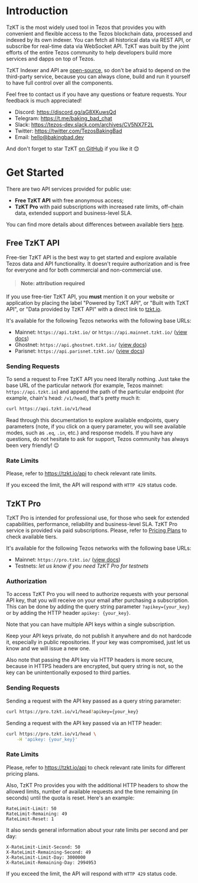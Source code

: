 ﻿# Introduction

TzKT is the most widely used tool in Tezos that provides you with convenient and flexible access to the Tezos blockchain data, processed and indexed by its own indexer. 
You can fetch all historical data via REST API, or subscribe for real-time data via WebSocket API. TzKT was built by the joint efforts of the entire Tezos community 
to help developers build more services and dapps on top of Tezos.

TzKT Indexer and API are [open-source](https://github.com/baking-bad/tzkt), so don't be afraid to depend on the third-party service,
because you can always clone, build and run it yourself to have full control over all the components.

Feel free to contact us if you have any questions or feature requests.
Your feedback is much appreciated!

- Discord: https://discord.gg/aG8XKuwsQd
- Telegram: https://t.me/baking_bad_chat
- Slack: https://tezos-dev.slack.com/archives/CV5NX7F2L
- Twitter: https://twitter.com/TezosBakingBad
- Email: hello@bakingbad.dev

And don't forget to star TzKT [on GitHub](https://github.com/baking-bad/tzkt) if you like it 😊

# Get Started

There are two API services provided for public use:
- **Free TzKT API** with free anonymous access;
- **TzKT Pro** with paid subscriptions with increased rate limits, off-chain data, extended support and business-level SLA.

You can find more details about differences between available tiers [here](https://tzkt.io/api).

## Free TzKT API

Free-tier TzKT API is the best way to get started and explore available Tezos data and API functionality.
It doesn't require authorization and is free for everyone and for both commercial and non-commercial use.

> #### Note: attribution required
If you use free-tier TzKT API, you **must** mention it on your website or application by placing the label
"Powered by TzKT API", or "Built with TzKT API", or "Data provided by TzKT API" with a direct link to [tzkt.io](https://tzkt.io).

It's available for the following Tezos networks with the following base URLs:

- Mainnet: `https://api.tzkt.io/` or `https://api.mainnet.tzkt.io/` ([view docs](https://api.tzkt.io))
- Ghostnet: `https://api.ghostnet.tzkt.io/` ([view docs](https://api.ghostnet.tzkt.io))
- Parisnet: `https://api.parisnet.tzkt.io/` ([view docs](https://api.parisnet.tzkt.io))

### Sending Requests

To send a request to Free TzKT API you need literally nothing. Just take the base URL of the particular network
(for example, Tezos mainnet: `https://api.tzkt.io`) and append the path of the particular endpoint
(for example, chain's head: `/v1/head`), that's pretty much it: 

```bash
curl https://api.tzkt.io/v1/head
```

Read through this documentation to explore available endpoints, query parameters
(note, if you click on a query parameter, you will see available modes, such as `.eq`, `.in`, etc.)
and response models. If you have any questions, do not hesitate to ask for support, Tezos community has always been very friendly! 😉

### Rate Limits

Please, refer to https://tzkt.io/api to check relevant rate limits.

If you exceed the limit, the API will respond with `HTTP 429` status code.

## TzKT Pro

TzKT Pro is intended for professional use, for those who seek for extended capabilities, performance, reliability and business-level SLA.
TzKT Pro service is provided via paid subscriptions. Please, refer to [Pricing Plans](https://tzkt.io/api) to check available tiers.

It's available for the following Tezos networks with the following base URLs:

- Mainnet: `https://pro.tzkt.io/` ([view docs](https://api.tzkt.io))
- Testnets: *let us know if you need TzKT Pro for testnets*

### Authorization

To access TzKT Pro you will need to authorize requests with your personal API key, that you will receive on your email after purchasing a subscription.
This can be done by adding the query string parameter `?apikey={your_key}` or by adding the HTTP header `apikey: {your_key}`.

Note that you can have multiple API keys within a single subscription.

Keep your API keys private, do not publish it anywhere and do not hardcode it, especially in public repositories.
If your key was compromised, just let us know and we will issue a new one.

Also note that passing the API key via HTTP headers is more secure, because in HTTPS headers are encrypted,
but query string is not, so the key can be unintentionally exposed to third parties.

### Sending Requests

Sending a request with the API key passed as a query string parameter:

```bash
curl https://pro.tzkt.io/v1/head?apikey={your_key}
```

Sending a request with the API key passed via an HTTP header:

```bash
curl https://pro.tzkt.io/v1/head \
    -H 'apikey: {your_key}'
```

### Rate Limits

Please, refer to https://tzkt.io/api to check relevant rate limits for different pricing plans.

Also, TzKT Pro provides you with the additional HTTP headers to show the allowed limits, number of available requests
and the time remaining (in seconds) until the quota is reset. Here's an example:

```
RateLimit-Limit: 50
RateLimit-Remaining: 49
RateLimit-Reset: 1
```

It also sends general information about your rate limits per second and per day:

```
X-RateLimit-Limit-Second: 50
X-RateLimit-Remaining-Second: 49
X-RateLimit-Limit-Day: 3000000
X-RateLimit-Remaining-Day: 2994953
```

If you exceed the limit, the API will respond with `HTTP 429` status code.
